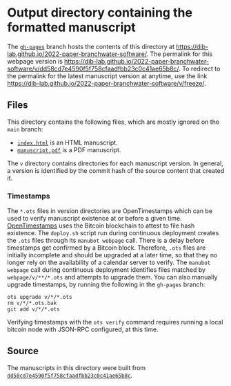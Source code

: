 # Output directory containing the formatted manuscript

The [`gh-pages`](https://github.com/dib-lab/2022-paper-branchwater-software/tree/gh-pages) branch hosts the contents of this directory at <https://dib-lab.github.io/2022-paper-branchwater-software/>.
The permalink for this webpage version is <https://dib-lab.github.io/2022-paper-branchwater-software/v/dd58cd7e4590f5f758cfaadfbb23c0c41ae65b8c/>.
To redirect to the permalink for the latest manuscript version at anytime, use the link <https://dib-lab.github.io/2022-paper-branchwater-software/v/freeze/>.

## Files

This directory contains the following files, which are mostly ignored on the `main` branch:

+ [`index.html`](index.html) is an HTML manuscript.
+ [`manuscript.pdf`](manuscript.pdf) is a PDF manuscript.

The `v` directory contains directories for each manuscript version.
In general, a version is identified by the commit hash of the source content that created it.

### Timestamps

The `*.ots` files in version directories are OpenTimestamps which can be used to verify manuscript existence at or before a given time.
[OpenTimestamps](https://opentimestamps.org/) uses the Bitcoin blockchain to attest to file hash existence.
The `deploy.sh` script run during continuous deployment creates the `.ots` files through its `manubot webpage` call.
There is a delay before timestamps get confirmed by a Bitcoin block.
Therefore, `.ots` files are initially incomplete and should be upgraded at a later time, so that they no longer rely on the availability of a calendar server to verify.
The `manubot webpage` call during continuous deployment identifies files matched by `webpage/v/**/*.ots` and attempts to upgrade them.
You can also manually upgrade timestamps, by running the following in the `gh-pages` branch:

```shell
ots upgrade v/*/*.ots
rm v/*/*.ots.bak
git add v/*/*.ots
```

Verifying timestamps with the `ots verify` command requires running a local bitcoin node with JSON-RPC configured, at this time.

## Source

The manuscripts in this directory were built from
[`dd58cd7e4590f5f758cfaadfbb23c0c41ae65b8c`](https://github.com/dib-lab/2022-paper-branchwater-software/commit/dd58cd7e4590f5f758cfaadfbb23c0c41ae65b8c).
